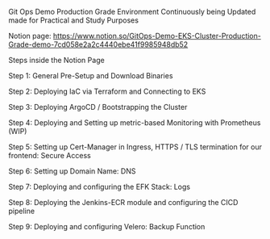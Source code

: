Git Ops Demo Production Grade Environment Continuously being Updated made for Practical and Study Purposes

Notion page: https://www.notion.so/GitOps-Demo-EKS-Cluster-Production-Grade-demo-7cd058e2a2c4440ebe41f9985948db52

Steps inside the Notion Page

Step 1: General Pre-Setup and Download Binaries

Step 2: Deploying IaC via Terraform and Connecting to EKS

Step 3: Deploying ArgoCD / Bootstrapping the Cluster

Step 4: Deploying and Setting up metric-based Monitoring with Prometheus (WIP)

Step 5: Setting up Cert-Manager in Ingress, HTTPS / TLS termination for our frontend: Secure Access

Step 6: Setting up Domain Name: DNS

Step 7: Deploying and configuring the EFK Stack: Logs

Step 8: Deploying the Jenkins-ECR module and configuring the CICD pipeline

Step 9: Deploying and configuring Velero: Backup Function